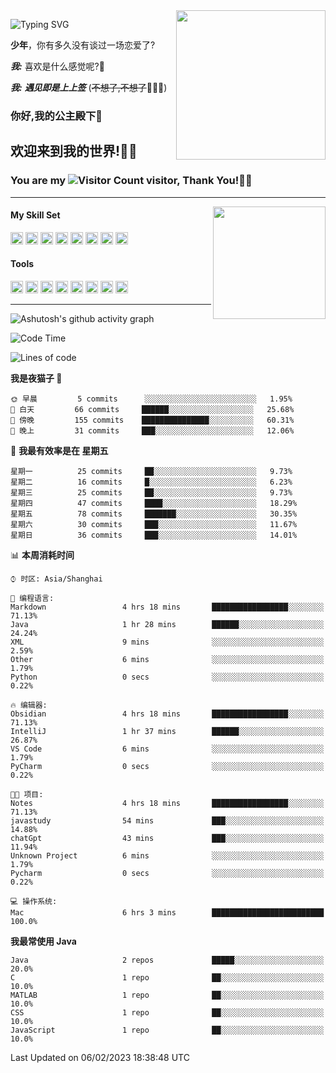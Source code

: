 <!-- **wql521/wql521** is a ✨ _special_ ✨ repository because its `README.md` (this file) appears on your GitHub profile. -->
<img align="right" width=239 src="https://i.imgtg.com/2023/02/06/0sQpM.jpg">

![Typing SVG](https://readme-typing-svg.demolab.com?font=Fira+Code&weight=700&size=31&pause=1000&width=500&height=55&lines=Hi+there%2C+I%E2%80%98m+%E5%B0%98%E4%B8%96%E7%83%9F%E9%9B%A8%E5%AE%A2+!+%F0%9F%AB%B6%F0%9F%8F%BB;%E4%BD%A0%E5%A5%BD%2C+%E6%88%91%E6%98%AF+%E5%B0%98%E4%B8%96%E7%83%9F%E9%9B%A8%E5%AE%A2+!+%F0%9F%AB%B6%F0%9F%8F%BB)

  **少年**，你有多久没有谈过一场恋爱了?
    
  ***我:*** 喜欢是什么感觉呢?🤔
 
  ***我:*** ***遇见即是上上签*** (~~不想了,不想了~~🤦🏻‍♂️)
  ### 你好,我的公主殿下👑
## **欢迎来到我的世界!🥳🥳**

### You are my ![Visitor Count](https://profile-counter.glitch.me/wql521/count.svg) visitor, Thank You!🎉🎉
---


<!-- github-stats:start -->
<img align="right" height="180" src="https://github-readme-stats.vercel.app/api?username=wql521&show_icons=true&count_private=true&locale=cn"/>
<!-- github-stats:end -->


#### My Skill Set
<!-- languages:start -->
<!-- prettier-ignore-start -->
<!-- markdownlint-disable -->
<code><img height="20" src="http://simpleicons.p2hp.com/icons/java.svg" alt="java" /></code>
<code><img height="20" src="https://cdn.simpleicons.org/swift" alt="swift" /></code>
<code><img height="20" src="https://cdn.simpleicons.org/cplusplus" alt="cplusplus" /></code>
<code><img height="20" src="https://cdn.simpleicons.org/python" alt="python" /></code>
<code><img height="20" src="https://cdn.simpleicons.org/mysql" alt="mysql" /></code>
<code><img height="20" src="https://cdn.simpleicons.org/javascript" alt="javascript" /></code>
<code><img height="20" src="https://cdn.simpleicons.org/css3" alt="css3" /></code>
<code><img height="20" src="https://cdn.simpleicons.org/html5" alt="html5" /></code>
<!-- markdownlint-restore -->
<!-- prettier-ignore-end -->

<!-- languages:end -->


#### Tools

<!-- tools:start -->
<!-- prettier-ignore-start -->
<!-- markdownlint-disable -->
<code><img height="20" src="https://cdn.simpleicons.org/intellijidea" alt="intellijidea" /></code>
<code><img height="20" src="https://cdn.simpleicons.org/xcode" alt="xcode" /></code>
<code><img height="20" src="https://cdn.simpleicons.org/pycharm" alt="pycharm" /></code>
<code><img height="20" src="https://cdn.simpleicons.org/latex" alt="latex" /></code>
<code><img height="20" src="https://cdn.simpleicons.org/androidstudio" alt="androidstudio" /></code>
<code><img height="20" src="https://cdn.simpleicons.org/vuedotjs" alt="vuedotjs" /></code>
<code><img height="20" src="https://cdn.simpleicons.org/macos" alt="macos" /></code>
<code><img height="20" src="https://cdn.simpleicons.org/git" alt="git" /></code>
<!-- markdownlint-restore -->
<!-- prettier-ignore-end -->

<!-- tools:end -->

---

![Ashutosh's github activity graph](https://github-readme-activity-graph.cyclic.app/graph?username=wql521&theme=github-light)


<!--START_SECTION:waka-->
![Code Time](http://img.shields.io/badge/Code%20Time-8%20hrs%2053%20mins-blue)

![Lines of code](https://img.shields.io/badge/%E4%BB%8E%E3%80%8CHello%20World%E3%80%8D%E8%B5%B7%E6%88%91%E5%B7%B2%E7%BB%8F%E5%86%99%E4%BA%86-67%20Thousand%20%E8%A1%8C%E4%BB%A3%E7%A0%81-blue)

**我是夜猫子 🦉** 

```text
🌞 早晨         5 commits      ░░░░░░░░░░░░░░░░░░░░░░░░░   1.95% 
🌆 白天         66 commits     ██████░░░░░░░░░░░░░░░░░░░   25.68% 
🌃 傍晚         155 commits    ███████████████░░░░░░░░░░   60.31% 
🌙 晚上         31 commits     ███░░░░░░░░░░░░░░░░░░░░░░   12.06%

```
📅 **我最有效率是在 星期五** 

```text
星期一          25 commits     ██░░░░░░░░░░░░░░░░░░░░░░░   9.73% 
星期二          16 commits     █░░░░░░░░░░░░░░░░░░░░░░░░   6.23% 
星期三          25 commits     ██░░░░░░░░░░░░░░░░░░░░░░░   9.73% 
星期四          47 commits     ████░░░░░░░░░░░░░░░░░░░░░   18.29% 
星期五          78 commits     ███████░░░░░░░░░░░░░░░░░░   30.35% 
星期六          30 commits     ███░░░░░░░░░░░░░░░░░░░░░░   11.67% 
星期日          36 commits     ███░░░░░░░░░░░░░░░░░░░░░░   14.01%

```


📊 **本周消耗时间** 

```text
⌚︎ 时区: Asia/Shanghai

💬 编程语言: 
Markdown                 4 hrs 18 mins       █████████████████░░░░░░░░   71.13% 
Java                     1 hr 28 mins        ██████░░░░░░░░░░░░░░░░░░░   24.24% 
XML                      9 mins              ░░░░░░░░░░░░░░░░░░░░░░░░░   2.59% 
Other                    6 mins              ░░░░░░░░░░░░░░░░░░░░░░░░░   1.79% 
Python                   0 secs              ░░░░░░░░░░░░░░░░░░░░░░░░░   0.22%

🔥 编辑器: 
Obsidian                 4 hrs 18 mins       █████████████████░░░░░░░░   71.13% 
IntelliJ                 1 hr 37 mins        ██████░░░░░░░░░░░░░░░░░░░   26.87% 
VS Code                  6 mins              ░░░░░░░░░░░░░░░░░░░░░░░░░   1.79% 
PyCharm                  0 secs              ░░░░░░░░░░░░░░░░░░░░░░░░░   0.22%

🐱‍💻 项目: 
Notes                    4 hrs 18 mins       █████████████████░░░░░░░░   71.13% 
javastudy                54 mins             ███░░░░░░░░░░░░░░░░░░░░░░   14.88% 
chatGpt                  43 mins             ███░░░░░░░░░░░░░░░░░░░░░░   11.94% 
Unknown Project          6 mins              ░░░░░░░░░░░░░░░░░░░░░░░░░   1.79% 
Pycharm                  0 secs              ░░░░░░░░░░░░░░░░░░░░░░░░░   0.22%

💻 操作系统: 
Mac                      6 hrs 3 mins        █████████████████████████   100.0%

```

**我最常使用 Java** 

```text
Java                     2 repos             █████░░░░░░░░░░░░░░░░░░░░   20.0% 
C                        1 repo              ██░░░░░░░░░░░░░░░░░░░░░░░   10.0% 
MATLAB                   1 repo              ██░░░░░░░░░░░░░░░░░░░░░░░   10.0% 
CSS                      1 repo              ██░░░░░░░░░░░░░░░░░░░░░░░   10.0% 
JavaScript               1 repo              ██░░░░░░░░░░░░░░░░░░░░░░░   10.0%

```



 Last Updated on 06/02/2023 18:38:48 UTC
<!--END_SECTION:waka-->


